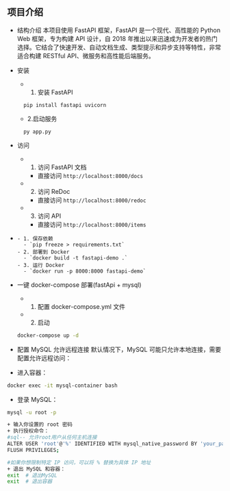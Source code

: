 ## 项目介绍

- 结构介绍
  本项目使用 FastAPI 框架，FastAPI 是一个现代、高性能的 Python Web 框架，专为构建 API 设计，自 2018 年推出以来迅速成为开发者的热门选择。它结合了快速开发、自动文档生成、类型提示和异步支持等特性，非常适合构建 RESTful API、微服务和高性能后端服务。

- 安装

  - 1. 安装 FastAPI

  ```
    pip install fastapi uvicorn
  ```

  - 2.启动服务

  ```
    py app.py
  ```

- 访问
  - 1. 访问 FastAPI 文档
    - 直接访问 `http://localhost:8000/docs`
  - 2. 访问 ReDoc
    - 直接访问 `http://localhost:8000/redoc`
  - 3. 访问 API
    - 直接访问 `http://localhost:8000/items`

* ```fastapi 单部署~~~
  - 1. 保存依赖
    - `pip freeze > requirements.txt`
  - 2. 部署到 Docker
    - `docker build -t fastapi-demo .`
  - 3. 运行 Docker
    - `docker run -p 8000:8000 fastapi-demo`

  ```

* 一键 docker-compose 部署(fastApi + mysql)

  - 1. 配置 docker-compose.yml 文件
  - 2. 启动

  ```bash
  docker-compose up -d
  ```

* 配置 MySQL 允许远程连接
  默认情况下，MySQL 可能只允许本地连接，需要配置允许远程访问：
* 进入容器：

```bash
docker exec -it mysql-container bash
```

- 登录 MySQL：

```bash
mysql -u root -p

+ 输入你设置的 root 密码
+ 执行授权命令：
#sql-- 允许root用户从任何主机连接
ALTER USER 'root'@'%' IDENTIFIED WITH mysql_native_password BY 'your_password';
FLUSH PRIVILEGES;

#如果你想限制特定 IP 访问，可以将 % 替换为具体 IP 地址
+ 退出 MySQL 和容器：
exit  # 退出MySQL
exit  # 退出容器
```
